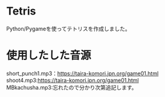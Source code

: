 # Tetris
Python/Pygameを使ってテトリスを作成しました。
# 使用したした音源
short_punch1.mp3：https://taira-komori.jpn.org/game01.html  
shoot4.mp3:https://taira-komori.jpn.org/game01.html  
MBkachusha.mp3:忘れたので分かり次第追記します。  
